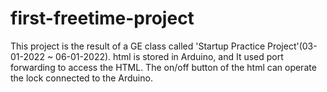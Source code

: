 # first-freetime-project
This project is the result of a GE class called 'Startup Practice Project'(03-01-2022 ~ 06-01-2022).
html is stored in Arduino, and It used port forwarding to access the HTML.
The on/off button of the html can operate the lock connected to the Arduino.
